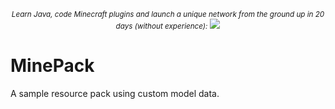 <p align="center">
  <small><i>Learn Java, code Minecraft plugins and launch a unique network from the ground up in 20 days (without experience):</i></small>
  <a href="https://mineacademy.org/project-orion?st=github&sc=minepack&utm_source=github&utm_medium=overview&utm_campaign=minepack">
    <img src="https://i.imgur.com/SVHA9Kf.png" />
  </a>
</p>

# MinePack
A sample resource pack using custom model data.
